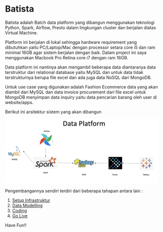 # Batista

Batista adalah Batch data platform yang dibangun menggunakan teknologi Python, Spark, Airflow, Presto dalam lingkungan cluster dan berjalan diatas Virtual Machine.

Platform ini berjalan di lokal sehingga hardware requirement yang dibutuhkan yaitu PC/Laptop/Mac dengan processor setara core i5 dan ram minimal 16GB agar sistem berjalan dengan baik. Dalam project ini saya menggunakan Macbook Pro Retina core i7 dengan ram 16GB.

Data platform ini nantinya akan mengambil beberapa data diantaranya data terstruktur dari relational database yaitu MySQL dan untuk data tidak terstrukturnya berupa file excel dan ada juga data NoSQL dari MongoDB.

Untuk use case yang digunakan adalah Fashion Ecommerce data yang akan diambil dari MySQL dan data invoice procurement dari file excel untuk MongoDB menyimpan data inquiry yaitu data pencarian barang oleh user di website/apps.

Berikut ini arsitektur sistem yang akan dibangun

![Arsitektur-Batista](https://github.com/renosuprastiyo/Batista/blob/master/architecture.png)

Pengembangannya sendiri terdiri dari beberapa tahapan antara lain :

1. [Setup Infrastruktur](https://github.com/renosuprastiyo/Batista/blob/master/setup_infrastructure.md)
2. [Data Modelling](https://github.com/renosuprastiyo/Batista/blob/master/data_modelling.md)
3. [Coding](https://github.com/renosuprastiyo/Batista/blob/master/coding.md)
4. [Go Live](https://github.com/renosuprastiyo/Batista/blob/master/go_live.md)

Have Fun!!
